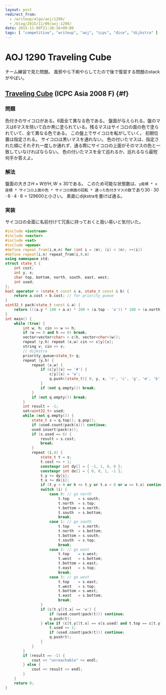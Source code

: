 ```yaml
---
layout: post
redirect_from:
  - /writeup/algo/aoj/1290/
  - /blog/2015/11/09/aoj-1290/
date: 2015-11-09T21:28:16+09:00
tags: [ "competitive", "writeup", "aoj", "icpc", "dice", "dijkstra" ]
---
```


# AOJ 1290 Traveling Cube

チーム練習で見た問題。
風邪やら下痢やらしてたので後で復習する問題のstackがやばい。

<!-- more -->

## [Traveling Cube](http://judge.u-aizu.ac.jp/onlinejudge/description.jsp?id=1290) (ICPC Asia 2008 F) {#f}

### 問題

色付きのサイコロがある。6面全て異なる色である。
盤面が与えられる。盤のマスは6マスを除いて白か黒に塗られている。残るマスはサイコロの面の色で塗られていて、全て異なる色である。
この盤上でサイコロを転がしていく。
初期位置は指定される。
サイコロは黒いマスを通れない。
色の付いたマスは、指定された順にそれぞれ一度しか通れず、通る際にサイコロの上面がそのマスの色と一致していなければならない。
色の付いたマスを全て巡れるか、巡れるなら最短何手か答えよ。

### 解法

盤面の大きさ$H \times W$が$H, W \le 30$である。
このため可能な状態数は、`y座標 * x座標 * サイコロ上面の色 * サイコロ側面の回転 * 通った色付きマスの数`であり$30 \cdot 30 \cdot 6 \cdot 4 \cdot 6 = 129600$と小さい。
素直にdijkstraを書けば通る。

### 実装

サイコロの全面に名前付けて冗長に持っておくと扱い易いと気付いた。

``` c++
#include <iostream>
#include <vector>
#include <set>
#include <queue>
#define repeat_from(i,m,n) for (int i = (m); (i) < (n); ++(i))
#define repeat(i,n) repeat_from(i,0,n)
using namespace std;
struct state_t {
    int cost;
    int y, x;
    char top, bottom, north, south, east, west;
    int used;
};
bool operator < (state_t const & a, state_t const & b) {
    return a.cost > b.cost; // for priority_queue
}
uint32_t pack(state_t const & a) {
    return (((a.y * 100 + a.x) * 100 + (a.top - 'a')) * 100 + (a.north - 'a')) * 10 + a.used;
}
int main() {
    while (true) {
        int w, h; cin >> w >> h;
        if (w == 0 and h == 0) break;
        vector<vector<char> > c(h, vector<char>(w));
        repeat (y,h) repeat (x,w) cin >> c[y][x];
        string v; cin >> v;
        // dijkstra
        priority_queue<state_t> q;
        repeat (y,h) {
            repeat (x,w) {
                if (c[y][x] == '#') {
                    c[y][x] = 'w';
                    q.push((state_t){ 0, y, x, 'r', 'c', 'g', 'm', 'b', 'y', 0 });
                }
                if (not q.empty()) break;
            }
            if (not q.empty()) break;
        }
        int result = -1;
        set<uint32_t> used;
        while (not q.empty()) {
            state_t s = q.top(); q.pop();
            if (used.count(pack(s))) continue;
            used.insert(pack(s));
            if (s.used == 6) {
                result = s.cost;
                break;
            }
            repeat (i,4) {
                state_t t = s;
                t.cost += + 1;
                constexpr int dy[] = { -1, 1, 0, 0 };
                constexpr int dx[] = { 0, 0, 1, -1 };
                t.y += dy[i];
                t.x += dx[i];
                if (t.y < 0 or h <= t.y or t.x < 0 or w <= t.x) continue;
                switch (i) {
                    case 0: // go north
                        t.top    = s.south;
                        t.north  = s.top;
                        t.bottom = s.north;
                        t.south  = s.bottom;
                        break;
                    case 1: // go south
                        t.top    = s.north;
                        t.north  = s.bottom;
                        t.bottom = s.south;
                        t.south  = s.top;
                        break;
                    case 2: // go east
                        t.top    = s.west;
                        t.west   = s.bottom;
                        t.bottom = s.east;
                        t.east   = s.top;
                        break;
                    case 3: // go west
                        t.top    = s.east;
                        t.west   = s.top;
                        t.bottom = s.west;
                        t.east   = s.bottom;
                        break;
                }
                if (c[t.y][t.x] == 'w') {
                    if (used.count(pack(t))) continue;
                    q.push(t);
                } else if (c[t.y][t.x] == v[s.used] and t.top == c[t.y][t.x]) {
                    t.used += 1;
                    if (used.count(pack(t))) continue;
                    q.push(t);
                }
            }
        }
        if (result == -1) {
            cout << "unreachable" << endl;
        } else {
            cout << result << endl;
        }
    }
    return 0;
}
```
